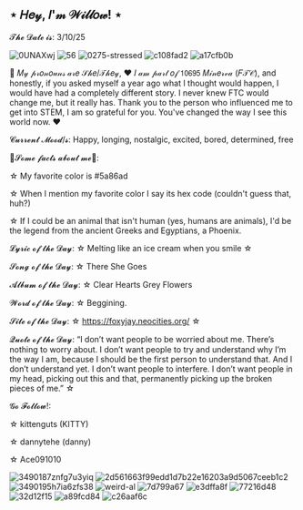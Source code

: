 
## ⋆  𝐻𝑒𝓎, 𝐼'𝓂 𝒲𝒾𝓁𝓁𝑜𝓌!  ⋆

𝓣𝓱𝓮 𝓓𝓪𝓽𝓮 𝓲𝓼: 3/10/25

![0UNAXwj](https://github.com/user-attachments/assets/5a07fef7-a3be-420b-82c6-0825f9de9496) ![56](https://github.com/user-attachments/assets/95221f8c-8715-46ea-a93e-9ed67126cbae)
![0275-stressed](https://github.com/user-attachments/assets/bf39e643-fdc8-4f36-a2c9-624f72bc3e55) ![c108fad2](https://github.com/user-attachments/assets/34c576be-fc09-465b-80bb-19872c4b95d7) ![a17cfb0b](https://github.com/user-attachments/assets/4786bc55-1fca-4211-9f34-adf45577c6a3)
 
🩵 𝑀𝓎 𝓅𝓇𝑜𝓃𝑜𝓊𝓃𝓈 𝒶𝓇𝑒 𝒮𝒽𝑒/𝒯𝒽𝑒𝓎,
♥ 𝐼 𝒶𝓂 𝓅𝒶𝓇𝓉 𝑜𝒻 𝟣𝟢𝟨𝟫𝟧 𝑀𝒾𝓃𝑒𝓇𝓋𝒶 (𝐹𝒯𝒞), and honestly, if you asked myself a year ago what I thought would happen, I would have had a completely different story. I never knew FTC would change me, but it really has. Thank you to the person who influenced me to get into STEM, I am so grateful for you. You've changed the way I see this world now. ♥

𝓒𝓾𝓻𝓻𝓮𝓷𝓽 𝓜𝓸𝓸𝓭/𝓼: Happy, longing, nostalgic, excited, bored, determined, free

🐉𝓢𝓸𝓶𝓮 𝓯𝓪𝓬𝓽𝓼 𝓪𝓫𝓸𝓾𝓽 𝓶𝓮🐉:

 ☆  My favorite color is #5a86ad

 ☆  When I mention my favorite color I say its hex code (couldn't guess that, huh?)

 ☆  If I could be an animal that isn't human (yes, humans are animals), I'd be the legend from the ancient Greeks and Egyptians, a Phoenix.


𝓛𝔂𝓻𝓲𝓬 𝓸𝓯 𝓽𝓱𝓮 𝓓𝓪𝔂:
☆  Melting like an ice cream when you smile  ☆

𝓢𝓸𝓷𝓰 𝓸𝓯 𝓽𝓱𝓮 𝓓𝓪𝔂:
☆  There She Goes

𝓐𝓵𝓫𝓾𝓶 𝓸𝓯 𝓽𝓱𝓮 𝓓𝓪𝔂:
☆  Clear Hearts Grey Flowers

𝓦𝓸𝓻𝓭 𝓸𝓯 𝓽𝓱𝓮 𝓓𝓪𝔂:
☆  Beggining.

𝓢𝓲𝓽𝓮 𝓸𝓯 𝓽𝓱𝓮 𝓓𝓪𝔂:
☆  https://foxyjay.neocities.org/  ☆

𝓠𝓾𝓸𝓽𝓮 𝓸𝓯 𝓽𝓱𝓮 𝓓𝓪𝔂:
“I don’t want people to be worried about me. There’s nothing to worry about. I don’t want people to try and understand why I’m the way I am, because I should be the first person to understand that. And I don’t understand yet. I don’t want people to interfere. I don’t want people in my head, picking out this and that, permanently picking up the broken pieces of me.” ☆

𝓖𝓸 𝓕𝓸𝓵𝓵𝓸𝔀!:

☆ kittenguts (KITTY)

☆ dannytehe (danny)

☆ Ace091010



 ![3490187znfg7u3yiq](https://github.com/user-attachments/assets/251c0541-04a9-4f55-8728-dcf8e9c7137b) ![2d561663f99edd1d7b22e16203a9d5067ceeb1c2](https://github.com/user-attachments/assets/ca948196-917d-4985-ab38-086d08277b8e) ![3490195h7ia6zfs38](https://github.com/user-attachments/assets/9042194a-b27a-4f03-86f4-ed7788a6cb7c) ![weird-al](https://github.com/user-attachments/assets/d1c059ba-c02f-450e-b4fc-eab8d6c22aa7) 
![7d799a67](https://github.com/user-attachments/assets/90ed3c68-4214-4b4a-93e9-7235eef6b4e6) ![e3dffa8f](https://github.com/user-attachments/assets/85b50645-b3e6-4c78-89d7-aa94553fa50c)
  ![77216d48](https://github.com/user-attachments/assets/e249c4d8-4cd4-485b-91bd-db88b0cb89c2)
![32d12f15](https://github.com/user-attachments/assets/3e9f4271-dc10-4282-a39f-d214323354aa) ![a89fcd84](https://github.com/user-attachments/assets/8da4dcb7-5641-4f28-a893-1b07d1071215)
![c26aaf6c](https://github.com/user-attachments/assets/5baa74f5-0aff-43ae-b643-3ec6b3637016)






